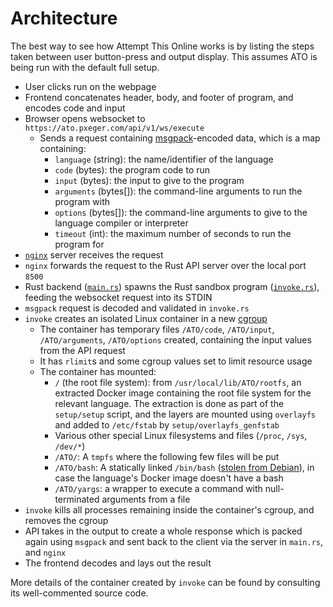 # Architecture
The best way to see how Attempt This Online works is by listing the steps taken between user button-press and output
display. This assumes ATO is being run with the default full setup.

- User clicks run on the webpage
- Frontend concatenates header, body, and footer of program, and encodes code and input
- Browser opens websocket to `https://ato.pxeger.com/api/v1/ws/execute`
    - Sends a request containing [msgpack](https://msgpack.org)-encoded data, which is a map containing:
        - `language` (string): the name/identifier of the language
        - `code` (bytes): the program code to run
        - `input` (bytes): the input to give to the program
        - `arguments` (bytes[]): the command-line arguments to run the program with
        - `options` (bytes[]): the command-line arguments to give to the language compiler or interpreter
        - `timeout` (int): the maximum number of seconds to run the program for
- [`nginx`](https://en.wikipedia.org/wiki/Nginx) server receives the request
- `nginx` forwards the request to the Rust API server over the local port `8500`
- Rust backend ([`main.rs`]) spawns the Rust sandbox program ([`invoke.rs`]), feeding the websocket request into its
  STDIN
- `msgpack` request is decoded and validated in `invoke.rs`
- `invoke` creates an isolated Linux container in a new [cgroup](https://docs.kernel.org/admin-guide/cgroup-v2.html)
    - The container has temporary files `/ATO/code`, `/ATO/input`, `/ATO/arguments`, `/ATO/options` created, containing
      the input values from the API request
    - It has `rlimit`s and some cgroup values set to limit resource usage
    - The container has mounted:
         - `/` (the root file system): from `/usr/local/lib/ATO/rootfs`, an extracted Docker image containing the root
         file system for the relevant language. The extraction is done as part of the `setup/setup` script, and the
         layers are mounted using `overlayfs` and added to `/etc/fstab` by `setup/overlayfs_genfstab`
         - Various other special Linux filesystems and files (`/proc`, `/sys`, `/dev/*`)
         - `/ATO/`: A `tmpfs` where the following few files will be put
         - `/ATO/bash`: A statically linked `/bin/bash` ([stolen from Debian](https://packages.debian.org/unstable/amd64/bash-static/download)),
         in case the language's Docker image doesn't have a bash
         - `/ATO/yargs`: a wrapper to execute a command with null-terminated arguments from a file
- `invoke` kills all processes remaining inside the container's cgroup, and removes the cgroup
- API takes in the output to create a whole response which is packed again using `msgpack` and sent back to the client
  via the server in `main.rs`, and `nginx`
- The frontend decodes and lays out the result

More details of the container created by `invoke` can be found by consulting its well-commented source code.

[`main.rs`]: ../src/main.rs
[`invoke.rs`]: ../src/invoke.rs
